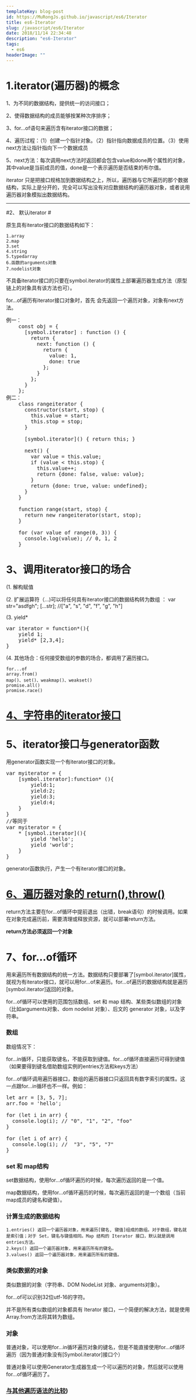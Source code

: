 ```yaml
---
templateKey: blog-post
id: https://MuRongJs.github.io/javascript/es6/Iterator
title: es6-Iterator
slug: /javascript/es6/Iterator
date: 2018/11/14 22:34:48 
description: "es6-Iterator"
tags:
  - es6
headerImage: ""
---
```

# 1.iterator(遍历器)的概念 #

1、为不同的数据结构，提供统一的访问接口；

2、使得数据结构的成员能够按某种次序排序；

3、for...of语句来遍历含有iterator接口的数据；

4、遍历过程：（1）创建一个指针对象。（2）指针指向数据成员的位置。（3）使用next方法让指针指向下一个数据成员

5、next方法：每次调用next方法时返回都会包含value和done两个属性的对象，其中value是当前成员的值，done是一个表示遍历是否结束的布尔值。

iterator 只是把接口规格加到数据结构之上，所以，遍历器与它所遍历的那个数据结构，实际上是分开的，完全可以写出没有对应数据结构的遍历器对象，或者说用遍历器对象模拟出数据结构。

----------
#2、 默认iterator #

原生具有iterator接口的数据结构如下：

	1.array
	2.map
	3.set
	4.string
	5.typedarray
	6.函数的arguments对象
	7.nodelist对象
不具备iterator接口的只要在symbol.iterator的属性上部署遍历器生成方法（原型链上的对象具有该方法也可）。

for...of遍历有iterator接口对象时，首先	会先返回一个遍历对象，对象有next方法。
<pre>
例一：
	const obj = {
	  [symbol.iterator] : function () {
	    return {
	      next: function () {
	        return {
	          value: 1,
	          done: true
	        };
	      }
	    };
	  }
	};
例二：
	class rangeiterator {
	  constructor(start, stop) {
	    this.value = start;
	    this.stop = stop;
	  }
	
	  [symbol.iterator]() { return this; }
	
	  next() {
	    var value = this.value;
	    if (value < this.stop) {
	      this.value++;
	      return {done: false, value: value};
	    }
	    return {done: true, value: undefined};
	  }
	}
	
	function range(start, stop) {
	  return new rangeiterator(start, stop);
	}
	
	for (var value of range(0, 3)) {
	  console.log(value); // 0, 1, 2
	}
</pre>
# 3、调用iterator接口的场合 #
(1. 解构赋值

(2. 扩展运算符（...)可以将任何具有iterator接口的数据结构转为数组 ： var str="asdfgh"; [...str];	//["a", "s", "d", "f", "g", "h"]

(3. yield*
<pre>
var iterator = function*(){
	yield 1;
	yield* [2,3,4];
}
</pre>
(4. 其他场合：任何接受数组的参数的场合，都调用了遍历接口。
	
	for...of
	array.from()
	map()、set()、weakmap()、weakset()
	promise.all()
	promise.race()
# [4、字符串的iterator接口](http://es6.ruanyifeng.com/#docs/iterator#%e5%ad%97%e7%ac%a6%e4%b8%b2%e7%9a%84-iterator-%e6%8e%a5%e5%8f%a3) #
# 5、iterator接口与generator函数 #
用generator函数实现一个有iterator接口的对象。
<pre>
var myiterator = {
	[symbol.iterator]:function* (){
		yield:1;
		yield:2;
		yield:3;
		yield:4;
	}
}
//等同于
var myiterator = {
	* [symbol.iterator](){
		yield 'hello';
    	yield 'world';
	}
}
</pre>
generator函数执行，产生一个有iterator接口的对象。
# [6、遍历器对象的 return(),throw()](http://es6.ruanyifeng.com/#docs/iterator#%e9%81%8d%e5%8e%86%e5%99%a8%e5%af%b9%e8%b1%a1%e7%9a%84-return%ef%bc%8cthrow) #
return方法主要在for...of循环中提前退出（出错，break语句）的时候调用。如果在对象完成遍历前，需要清理或释放资源，就可以部署return方法。

**return方法必须返回一个对象**
# 7、for...of循环 #
用来遍历所有数据结构的统一方法。数据结构只要部署了[symbol.iterator]属性，就视为有iterator接口，就可以用for...of来遍历。for...of遍历的数据结构就是遍历[symbol.iterator]返回的对象。

for...of循环可以使用的范围包括数组、set 和 map 结构、某些类似数组的对象（比如arguments对象、dom nodelist 对象）、后文的 generator 对象，以及字符串。

### 数组 ###
数组情况下：

for...in循环，只能获取键名，不能获取到键值。for...of循环直接遍历可得到键值（如果要得到键名借助数组实例的entries方法和keys方法）

for...of循环调用遍历器接口，数组的遍历器接口只返回具有数字索引的属性。这一点跟for...in循环也不一样。例如：
<pre>
let arr = [3, 5, 7];
arr.foo = 'hello';

for (let i in arr) {
  console.log(i); // "0", "1", "2", "foo"
}

for (let i of arr) {
  console.log(i); //  "3", "5", "7"
}
</pre>
### set 和 map结构 ###
set数据结构，使用for...of循环遍历的时候，每次遍历返回的是一个值。

map数据结构，使用for...of循环遍历的时候，每次遍历返回的是一个数组（当前map成员的键名和键值）。
### 计算生成的数据结构 ###
    1.entries() 返回一个遍历器对象，用来遍历[键名, 键值]组成的数组。对于数组，键名就是索引值；对于 Set，键名与键值相同。Map 结构的 Iterator 接口，默认就是调用entries方法。
    2.keys() 返回一个遍历器对象，用来遍历所有的键名。
    3.values() 返回一个遍历器对象，用来遍历所有的键值。
### 类似数据的对象 ###
类似数据的对象（字符串、DOM NodeList 对象、arguments对象）。

for...of可以识别32位utf-16的字符。

并不是所有类似数组的对象都具有 Iterator 接口，一个简便的解决方法，就是使用Array.from方法将其转为数组。
### 对象 ###
普通对象，可以使用for...in循环遍历对象的键名，但是不能直接使用for...of循环遍历（因为普通对象没有[Symbol.iterator]接口个）

普通对象可以使用Generator生成器生成一个可以遍历的对象，然后就可以使用for...of循环遍历了。
### [与其他遍历语法的比较](http://es6.ruanyifeng.com/#docs/iterator#%E4%B8%8E%E5%85%B6%E4%BB%96%E9%81%8D%E5%8E%86%E8%AF%AD%E6%B3%95%E7%9A%84%E6%AF%94%E8%BE%83)) ###

    